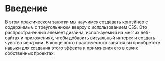 # Введение

В этом практическом занятии мы научимся создавать контейнер с содержимым с треугольником вверху с использованием CSS. Это распространенный элемент дизайна, используемый на многих веб-сайтах и приложениях, чтобы добавить визуальный интерес и создать чувство иерархии. В конце этого практического занятия вы приобретете навыки для создания этого эффекта и применения его в своих собственных проектах.
